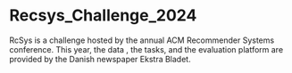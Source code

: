 # Recsys_Challenge_2024
RcSys is a challenge hosted by the annual ACM Recommender Systems conference. This year, the data , the tasks, and the evaluation platform are provided by the Danish newspaper Ekstra Bladet.
